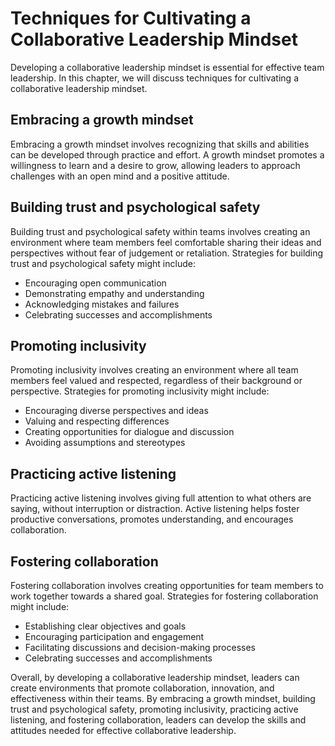 Techniques for Cultivating a Collaborative Leadership Mindset
=======================================================================================================================

Developing a collaborative leadership mindset is essential for effective team leadership. In this chapter, we will discuss techniques for cultivating a collaborative leadership mindset.

Embracing a growth mindset
--------------------------

Embracing a growth mindset involves recognizing that skills and abilities can be developed through practice and effort. A growth mindset promotes a willingness to learn and a desire to grow, allowing leaders to approach challenges with an open mind and a positive attitude.

Building trust and psychological safety
---------------------------------------

Building trust and psychological safety within teams involves creating an environment where team members feel comfortable sharing their ideas and perspectives without fear of judgement or retaliation. Strategies for building trust and psychological safety might include:

* Encouraging open communication
* Demonstrating empathy and understanding
* Acknowledging mistakes and failures
* Celebrating successes and accomplishments

Promoting inclusivity
---------------------

Promoting inclusivity involves creating an environment where all team members feel valued and respected, regardless of their background or perspective. Strategies for promoting inclusivity might include:

* Encouraging diverse perspectives and ideas
* Valuing and respecting differences
* Creating opportunities for dialogue and discussion
* Avoiding assumptions and stereotypes

Practicing active listening
---------------------------

Practicing active listening involves giving full attention to what others are saying, without interruption or distraction. Active listening helps foster productive conversations, promotes understanding, and encourages collaboration.

Fostering collaboration
-----------------------

Fostering collaboration involves creating opportunities for team members to work together towards a shared goal. Strategies for fostering collaboration might include:

* Establishing clear objectives and goals
* Encouraging participation and engagement
* Facilitating discussions and decision-making processes
* Celebrating successes and accomplishments

Overall, by developing a collaborative leadership mindset, leaders can create environments that promote collaboration, innovation, and effectiveness within their teams. By embracing a growth mindset, building trust and psychological safety, promoting inclusivity, practicing active listening, and fostering collaboration, leaders can develop the skills and attitudes needed for effective collaborative leadership.
